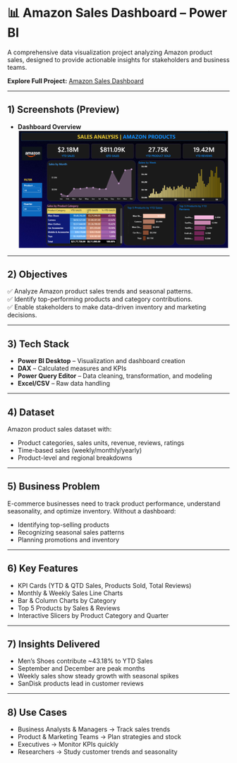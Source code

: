 # 📊 Amazon Sales Dashboard – Power BI

A comprehensive data visualization project analyzing Amazon product sales, designed to provide actionable insights for stakeholders and business teams.  

**Explore Full Project:** [Amazon Sales Dashboard](https://github.com/lubhanigola/Power-BI-Projects/raw/main/Amazon_Sales_Dashboard/Amazon%20Sales%20Dashboard.pbix)  

---

## 1) Screenshots (Preview)

- **Dashboard Overview**  
![Dashboard Screenshot](https://github.com/lubhanigola/Power-BI-Projects/raw/main/Amazon_Sales_Dashboard/Sales%20Analysis%20Dashboard.png)  

---

## 2) Objectives
✅ Analyze Amazon product sales trends and seasonal patterns.  
✅ Identify top-performing products and category contributions.  
✅ Enable stakeholders to make data-driven inventory and marketing decisions.  

---

## 3) Tech Stack
- **Power BI Desktop** – Visualization and dashboard creation  
- **DAX** – Calculated measures and KPIs  
- **Power Query Editor** – Data cleaning, transformation, and modeling  
- **Excel/CSV** – Raw data handling  

---

## 4) Dataset
Amazon product sales dataset with:  
- Product categories, sales units, revenue, reviews, ratings  
- Time-based sales (weekly/monthly/yearly)  
- Product-level and regional breakdowns  

---

## 5) Business Problem
E-commerce businesses need to track product performance, understand seasonality, and optimize inventory. Without a dashboard:  
- Identifying top-selling products  
- Recognizing seasonal sales patterns  
- Planning promotions and inventory  

---

## 6) Key Features
- KPI Cards (YTD & QTD Sales, Products Sold, Total Reviews)  
- Monthly & Weekly Sales Line Charts  
- Bar & Column Charts by Category  
- Top 5 Products by Sales & Reviews  
- Interactive Slicers by Product Category and Quarter  

---

## 7) Insights Delivered
- Men’s Shoes contribute ~43.18% to YTD Sales  
- September and December are peak months  
- Weekly sales show steady growth with seasonal spikes  
- SanDisk products lead in customer reviews  

---

## 8) Use Cases
- Business Analysts & Managers → Track sales trends  
- Product & Marketing Teams → Plan strategies and stock  
- Executives → Monitor KPIs quickly  
- Researchers → Study customer trends and seasonality  
